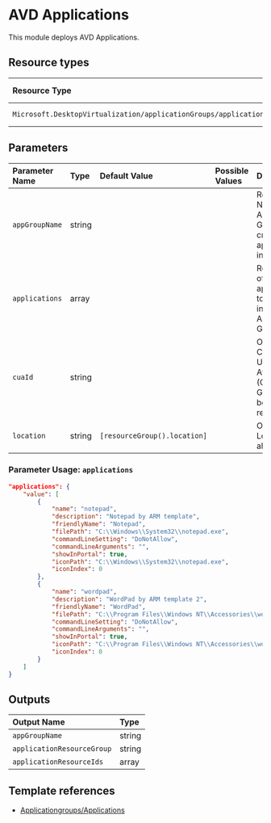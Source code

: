 # AVD Applications

This module deploys AVD Applications.



## Resource types
| Resource Type | Api Version |
| :-- | :-- |
| `Microsoft.DesktopVirtualization/applicationGroups/applications` | 2021-07-12 |

## Parameters
| Parameter Name | Type | Default Value | Possible Values | Description |
| :-- | :-- | :-- | :-- | :-- |
| `appGroupName` | string |  |  | Required. Name of the Application Group to create the application(s) in. |
| `applications` | array |  |  | Required. List of applications to be created in the Application Group. |
| `cuaId` | string |  |  | Optional. Customer Usage Attribution id (GUID). This GUID must be previously registered |
| `location` | string | `[resourceGroup().location]` |  | Optional. Location for all resources. |

### Parameter Usage: `applications`

```json
"applications": {
    "value": [
        {
            "name": "notepad",
            "description": "Notepad by ARM template",
            "friendlyName": "Notepad",
            "filePath": "C:\\Windows\\System32\\notepad.exe",
            "commandLineSetting": "DoNotAllow",
            "commandLineArguments": "",
            "showInPortal": true,
            "iconPath": "C:\\Windows\\System32\\notepad.exe",
            "iconIndex": 0
        },
        {
            "name": "wordpad",
            "description": "WordPad by ARM template 2",
            "friendlyName": "WordPad",
            "filePath": "C:\\Program Files\\Windows NT\\Accessories\\wordpad.exe",
            "commandLineSetting": "DoNotAllow",
            "commandLineArguments": "",
            "showInPortal": true,
            "iconPath": "C:\\Program Files\\Windows NT\\Accessories\\wordpad.exe",
            "iconIndex": 0
        }
    ]
}
```

## Outputs
| Output Name | Type |
| :-- | :-- |
| `appGroupName` | string |
| `applicationResourceGroup` | string |
| `applicationResourceIds` | array |

## Template references
- [Applicationgroups/Applications](https://docs.microsoft.com/en-us/azure/templates/Microsoft.DesktopVirtualization/2021-07-12/applicationGroups/applications)
